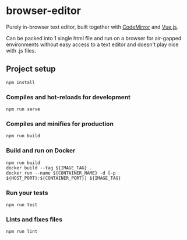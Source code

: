 # browser-editor

Purely in-browser text editor, built together with [CodeMirror](https://codemirror.net/) and [Vue.js](https://vuejs.org).

Can be packed into 1 single html file and run on a browser for air-gapped environments without easy access to a text editor and doesn't play nice with .js files.

## Project setup
```
npm install
```

### Compiles and hot-reloads for development
```
npm run serve
```

### Compiles and minifies for production
```
npm run build
```

### Build and run on Docker
```
npm run build
docker build --tag ${IMAGE_TAG} .
docker run --name ${CONTAINER_NAME} -d [-p ${HOST_PORT}:${CONTAINER_PORT}] ${IMAGE_TAG}
```

### Run your tests
```
npm run test
```

### Lints and fixes files
```
npm run lint
```
